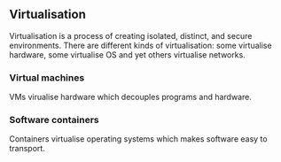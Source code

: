 ## Virtualisation

Virtualisation is a process of creating isolated, distinct, and secure environments. There are different kinds
of virtualisation: some virtualise hardware, some virtualise OS and yet others virtualise networks.

### Virtual machines

VMs virualise hardware which decouples programs and hardware.

### Software containers

Containers virtualise operating systems which makes software easy to transport.
